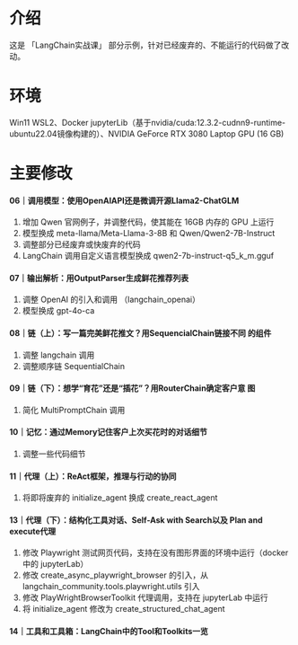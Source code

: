 # 介绍
这是 「LangChain实战课」 部分示例，针对已经废弃的、不能运行的代码做了改动。

# 环境
Win11 WSL2、Docker jupyterLib（基于nvidia/cuda:12.3.2-cudnn9-runtime-ubuntu22.04镜像构建的）、NVIDIA GeForce RTX 3080 Laptop GPU (16 GB)

# 主要修改
#### 06｜调用模型：使用OpenAIAPI还是微调开源Llama2-ChatGLM
1. 增加 Qwen 官网例子，并调整代码，使其能在 16GB 内存的 GPU 上运行
2. 模型换成 meta-llama/Meta-Llama-3-8B 和 Qwen/Qwen2-7B-Instruct
3. 调整部分已经废弃或快废弃的代码
4. LangChain 调用自定义语言模型换成 qwen2-7b-instruct-q5_k_m.gguf

#### 07｜输出解析：用OutputParser生成鲜花推荐列表
1. 调整 OpenAI 的引入和调用 （langchain_openai）
2. 模型换成 gpt-4o-ca

#### 08｜链（上）：写一篇完美鲜花推文？用SequencialChain链接不同 的组件
1. 调整 langchain 调用
2. 调整顺序链 SequentialChain

#### 09｜链（下）：想学“育花”还是“插花”？用RouterChain确定客户意 图
1. 简化 MultiPromptChain 调用

#### 10｜记忆：通过Memory记住客户上次买花时的对话细节
1. 调整一些代码细节

#### 11｜代理（上）：ReAct框架，推理与行动的协同
1. 将即将废弃的 initialize_agent 换成 create_react_agent

#### 13｜代理（下）：结构化工具对话、Self-Ask with Search以及 Plan and execute代理
1. 修改 Playwright 测试网页代码，支持在没有图形界面的环境中运行（docker 中的 jupyterLab）
2. 修改 create_async_playwright_browser 的引入，从 langchain_community.tools.playwright.utils 引入
3. 修改 PlayWrightBrowserToolkit 代理调用，支持在 jupyterLab 中运行
4. 将 initialize_agent 修改为 create_structured_chat_agent

#### 14｜工具和工具箱：LangChain中的Tool和Toolkits一览